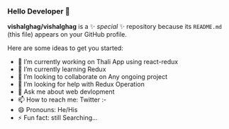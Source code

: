 ### Hello Developer 👋


**vishalghag/vishalghag** is a ✨ _special_ ✨ repository because its `README.md` (this file) appears on your GitHub profile.

Here are some ideas to get you started:

- 🔭 I’m currently working on Thali App using react-redux 
- 🌱 I’m currently learning Redux
- 👯 I’m looking to collaborate on Any ongoing project
- 🤔 I’m looking for help with Redux Operation
- 💬 Ask me about web devlopment
- 📫 How to reach me: Twitter :- <a href="https://twitter.com/VishalVijayGhag"></a>
- 😄 Pronouns: He/His
- ⚡ Fun fact: still Searching...

